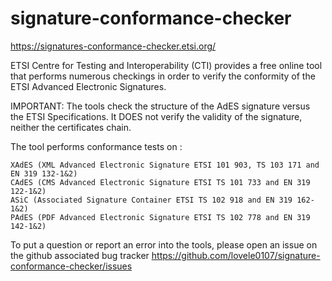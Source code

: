 # signature-conformance-checker

https://signatures-conformance-checker.etsi.org/

ETSI Centre for Testing and Interoperability (CTI) provides a free online tool that performs numerous checkings in order to verify the conformity of the ETSI Advanced Electronic Signatures.

IMPORTANT: The tools check the structure of the AdES signature versus the ETSI Specifications. It DOES not verify the validity of the signature, neither the certificates chain.

The tool performs conformance tests on :

    XAdES (XML Advanced Electronic Signature ETSI 101 903, TS 103 171 and EN 319 132-1&2)
    CAdES (CMS Advanced Electronic Signature ETSI TS 101 733 and EN 319 122-1&2)
    ASiC (Associated Signature Container ETSI TS 102 918 and EN 319 162-1&2)
    PAdES (PDF Advanced Electronic Signature ETSI TS 102 778 and EN 319 142-1&2)

To put a question or report an error into the tools, please open an issue on the github associated bug tracker https://github.com/lovele0107/signature-conformance-checker/issues
